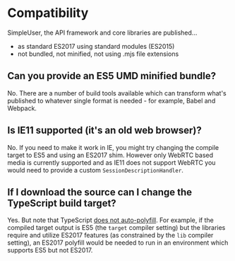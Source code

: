 # Compatibility

SimpleUser, the API framework and core libraries are published...
- as standard ES2017 using standard modules (ES2015)
- not bundled, not minified, not using .mjs file extensions

## Can you provide an ES5 UMD minified bundle?
No. There are a number of build tools available which can transform what's published to whatever single format is needed - for example, Babel and Webpack.

## Is IE11 supported (it's an old web browser)?
No. If you need to make it work in IE, you might try changing the compile target to ES5 and using an ES2017 shim. However only WebRTC based media is currently supported and as IE11 does not support WebRTC you would need to provide a custom `SessionDescriptionHandler`.

## If I download the source can I change the TypeScript build target?
Yes. But note that TypeScript [does not auto-polyfill](https://github.com/microsoft/TypeScript/issues/3101).
For example, if the compiled target output is ES5 (the `target` compiler setting) but the libraries require and utilize ES2017 features (as constrained by the `lib` compiler setting), an ES2017 polyfill would be needed to run in an environment which supports ES5 but not ES2017.
